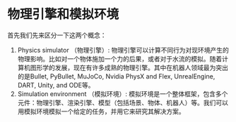# 物理引擎和模拟环境

首先我们先来区分一下这两个概念：

1. Physics simulator （物理引擎）: 物理引擎可以计算不同行为对现环境产生的物理影响。比如对一个物体施加一个力的后果，或者对于水流的模拟。随着计算机图形学的发展，现在有许多成熟的物理引擎。其中在机器人领域最为突出的是Bullet, PyBullet, MuJoCo, Nvidia PhysX and Flex, UnrealEngine, DART, Unity, and ODE等。
2. Simulation environment （模拟环境）: 模拟环境是一个整体框架，包含多个元件：物理引擎、渲染引擎、模型（包括场景、物体、机器人）等。我们可以用模拟环境模拟一个给定的任务，并用它来研究其解决方案。